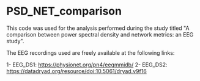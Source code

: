 # PSD_NET_comparison

This code was used for the analysis performed during the study titled "A comparison between power spectral density and network metrics: an EEG study".

The EEG recordings used are freely available at the following links:

1- EEG_DS1: https://physionet.org/pn4/eegmmidb/
2- EEG_DS2: https://datadryad.org/resource/doi:10.5061/dryad.v9f16



